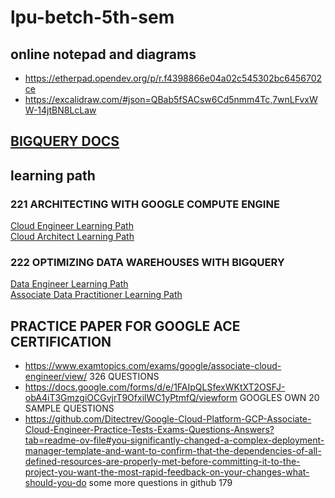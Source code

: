 # lpu-betch-5th-sem
## online notepad and diagrams
- https://etherpad.opendev.org/p/r.f4398866e04a02c545302bc6456702ce
- https://excalidraw.com/#json=QBab5fSACsw6Cd5nmm4Tc,7wnLFvxWW-14jtBN8LcLaw
## [BIGQUERY DOCS](https://cloud.google.com/bigquery/docs/introduction)
## learning path 
### 221 ARCHITECTING WITH GOOGLE COMPUTE ENGINE  
[Cloud Engineer Learning Path](https://www.cloudskillsboost.google/paths/11)      
[Cloud Architect Learning Path](https://www.cloudskillsboost.google/paths/12)
### 222 OPTIMIZING DATA WAREHOUSES WITH BIGQUERY  
[Data Engineer Learning Path](https://www.cloudskillsboost.google/paths/16)  
[Associate Data Practitioner Learning Path](https://www.cloudskillsboost.google/paths/1336
)  
## PRACTICE PAPER FOR GOOGLE ACE CERTIFICATION
- https://www.examtopics.com/exams/google/associate-cloud-engineer/view/
   326 QUESTIONS
- https://docs.google.com/forms/d/e/1FAIpQLSfexWKtXT2OSFJ-obA4iT3GmzgiOCGvjrT9OfxilWC1yPtmfQ/viewform
   GOOGLES OWN 20 SAMPLE QUESTIONS
- https://github.com/Ditectrev/Google-Cloud-Platform-GCP-Associate-Cloud-Engineer-Practice-Tests-Exams-Questions-Answers?tab=readme-ov-file#you-significantly-changed-a-complex-deployment-manager-template-and-want-to-confirm-that-the-dependencies-of-all-defined-resources-are-properly-met-before-committing-it-to-the-project-you-want-the-most-rapid-feedback-on-your-changes-what-should-you-do
   some more questions in github 179
